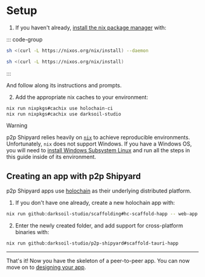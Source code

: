 # Setup

1. If you haven't already, [install the nix package manager](https://nixos.org/download/#nix-install-linux) with: 

::: code-group
```bash [Linux]
sh <(curl -L https://nixos.org/nix/install) --daemon
```
```bash [MacOs]
sh <(curl -L https://nixos.org/nix/install)
```
:::

And follow along its instructions and prompts.

2. Add the appropriate nix caches to your environment:

```bash
nix run nixpkgs#cachix use holochain-ci
nix run nixpkgs#cachix use darksoil-studio
```

> [!WARNING]
> p2p Shipyard relies heavily on [`nix`](https://nixos.org/) to achieve reproducible environments. Unfortunately, `nix` does not support Windows. If you have a Windows OS, you will need to [install Windows Subsystem Linux](https://learn.microsoft.com/en-us/windows/wsl/install) and run all the steps in this guide inside of its environment.

## Creating an app with p2p Shipyard

p2p Shipyard apps use [holochain](https://developers.holochain.org) as their underlying distributed platform.

1. If you don't have one already, create a new holochain app with:

```bash
nix run github:darksoil-studio/scaffolding#hc-scaffold-happ -- web-app
```

2. Enter the newly created folder, and add support for cross-platform binaries with:

```bash
nix run github:darksoil-studio/p2p-shipyard#scaffold-tauri-happ
```

---

That's it! Now you have the skeleton of a peer-to-peer app. You can now move on to [designing your app](./designing-your-app.md).
